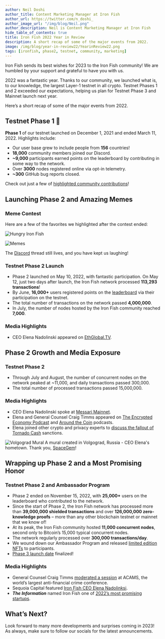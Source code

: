 ```yaml
---
author: Neil Doshi
author_title: Content Marketing Manager at Iron Fish
author_url: https://twitter.com/n_doshi_
author_image_url: "/img/blog/Neil.png"
author_description: Neil is Content Marketing Manager at Iron Fish
hide_table_of_contents: true
title: Iron Fish 2022 Year in Review
description: A short recap of some of the major events from 2022.
image: /img/blog/year-in-review22/YearinReview22.png
tags: [ironfish, phase2, testnet, community, marketing]
---
```


Iron Fish sends its best wishes for 2023 to the Iron Fish community! We are humbled by your support and grateful to have you with us. 

2022 was a fantastic year. Thanks to our community, we launched what is, to our knowledge, the largest Layer-1 testnet in all crypto. Testnet Phases 1 and 2 exceeded our expectations, helping us plan for Testnet Phase 3 and Mainnet launch next year. 

Here’s a short recap of some of the major events from 2022.

## Testnet Phase 1 🎉

**Phase 1** of our testnet launched on December 1, 2021 and ended  March 11, 2022.  Highlights include:

- Our user base grew to include people from **156** countries!
- **18,000** community members joined our Discord.
- **~9,000** participants earned points on the leaderboard by contributing in some way to the network.
- Over **3000** nodes registered online via opt-in telemetry.
- **~300** GitHub bug reports closed.

Check out just a few of [highlighted community contributions](https://twitter.com/ironfishcrypto/status/1516115934632714245)!

## Launching Phase 2 and Amazing Memes

### Meme Contest

Here are a few of the favorites we highlighted after the contest ended: 

![Hungry Iron Fish](/img/blog/year-in-review22/fish33.gif "Hungry Iron Fish")

![Memes](/img/blog/year-in-review22/memes.png "Memes")

The [Discord](https://discord.com/channels/771503434028941353/859487131093434438) thread still lives, and you have kept us laughing!

### Testnet Phase 2 Launch

- Phase 2 launched on May 10, 2022, with fantastic participation. On May 12, just two days after launch, the Iron Fish network processed **113,293 transactions**!
- By June, **16,000+** users registered points on the [leaderboard](https://testnet.ironfish.network/leaderboard) via their participation on the testnet. 
- The total number of transactions on the network passed **4,000,000**. 
- In July, the number of nodes hosted by the Iron Fish community reached **7,000**.

### Media Highlights
- CEO Elena Nadolinski appeared on [EthGlobal.TV](https://twitter.com/ETHGlobal/status/1522337553818570754).

## Phase 2 Growth and Media Exposure

### Testnet Phase 2

- Through July and August, the number of concurrent nodes on the network peaked at ~11,000, and daily transactions passed 300,000. 
- The total number of processed transactions passed 15,000,000.

### Media Highlights

- CEO Elena Nadolinski spoke at [Messari Mainnet](https://www.youtube.com/watch?v=kru4oLjPD-A).
- Elena and General Counsel Craig Timms appeared on [The Encrypted Economy Podcast](https://www.youtube.com/watch?v=x-3Cct7_SP0) and [Around the Coin](https://www.youtube.com/watch?v=Vguia3WAI6Y) podcasts.
- Elena joined other crypto and privacy experts to [discuss the fallout of Tornado Cash](https://www.youtube.com/watch?v=s4RMbrMvC60&t=15s) sanctions.

![Volgograd Mural](/img/blog/year-in-review22/muralVolgograd.jpg "Volgograd Mural")
A mural created in Volgograd, Russia - CEO Elena's hometown. Thank you, [SpaceGem](https://twitter.com/SpaceGemBlog/status/1573406920563621888)! 

## Wrapping up Phase 2  and a Most Promising Honor

### Testnet Phase 2 and Ambassador Program

- Phase 2 ended on November 15, 2022, with **25,000+** users on the leaderboard who contributed to the network.
- Since the start of Phase 2, the Iron Fish network has processed more than **39,000,000 shielded transactions** and over **126,000,000 zero-knowledge proofs** – more than any other blockchain testnet or mainnet that we know of!
- At its peak, the Iron Fish community hosted **11,000 concurrent nodes**, second only to Bitcoin’s 15,000 typical concurrent nodes.
- The network regularly processed over **300,000 transactions/day**.
- We wound down our Ambassador Program and released [limited edition NFTs](https://ironfish.network/blog/2022/11/22/November-Community-Update) to participants.
- [Phase 3 launch date](https://testnet.ironfish.network/about) finalized!

### Media Highlights

- General Counsel Craig Timms [moderated a session](https://ironfish.network/blog/2022/10/25/acams) at ACAMS, the world’s largest anti-financial crime conference. 
- Sequoia Capital featured [Iron Fish CEO Elena Nadolinksi](https://www.sequoiacap.com/article/elena-nadolinski-spotlight/).
- ***The Information*** named Iron Fish one of [2022’s most promising startups](https://www.theinformation.com/ti50).

## What’s Next?
Look forward to many more developments and surprises coming in 2023! As always, make sure to follow our socials for the latest announcements.
